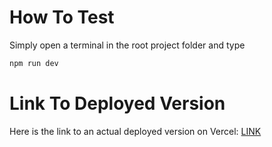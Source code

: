 # How To Test

Simply open a terminal in the root project folder and type 
```js
npm run dev
```

# Link To Deployed Version
Here is the link to an actual deployed version on Vercel:
[LINK](https://drive-lah-ruddy.vercel.app/)


